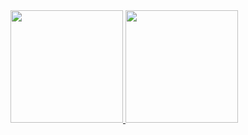 <div>
<a href="https://github.com/seu-usuário-aqui">
<img height="180em" src="https://github-readme-stats.vercel.app/api/top-langs/?username=italo71-aqui&layout=compact&langs_count=7&theme=dracula"/>
<img height="180em" src="https://github-readme-stats.vercel.app/api?username=sitalo71&show_icons=true&theme=dracula&include_all_commits=true&count_private=true"/>
</div>
